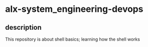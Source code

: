 # alx-system_engineering-devops

## description

This repository is about shell basics; learning how the shell works
